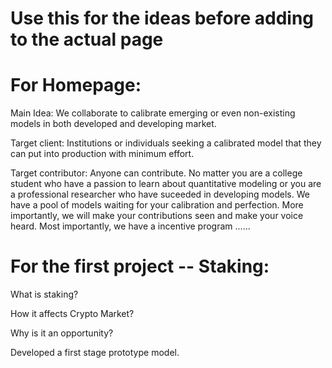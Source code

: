# Use this for the ideas before adding to the actual page

# For Homepage: 

Main Idea: We collaborate to calibrate emerging or even non-existing models in both developed and developing market. 

Target client: Institutions or individuals seeking a calibrated model that they can put into production with minimum effort.

Target contributor: Anyone can contribute. No matter you are a college student who have a passion to learn about quantitative modeling or you are a professional researcher who have suceeded in developing models. We have a pool of models waiting for your calibration and perfection. More importantly, we will make your contributions seen and make your voice heard. Most importantly, we have a incentive program ......

# For the first project -- Staking: 

What is staking? 

How it affects Crypto Market? 

Why is it an opportunity? 

Developed a first stage prototype model. 
